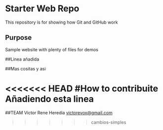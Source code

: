 # Starter Web Repo

This repository is for showing how Git and GitHub work

## Purpose

Sample website with plenty of files for demos

##Linea añadida

##Mas cositas y asi

<<<<<<< HEAD
#How to contribuite
Añadiendo esta linea
=======
##TEAM
	Victor Rene Heredia
	victorevox@gmail.com
>>>>>>> cambios-simples
